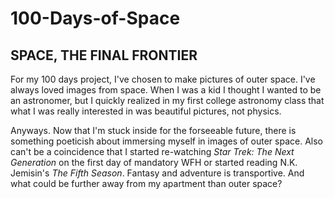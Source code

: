 # 100-Days-of-Space

## SPACE, THE FINAL FRONTIER

For my 100 days project, I've chosen to make pictures of outer space. I've always loved images from space. When I was a kid I thought I wanted to be an astronomer, but I quickly realized in my first college astronomy class that what I was really interested in was beautiful pictures, not physics. 

Anyways. Now that I'm stuck inside for the forseeable future, there is something poeticish about immersing myself in images of outer space. Also can't be a coincidence that I started re-watching _Star Trek: The Next Generation_ on the first day of mandatory WFH or started reading N.K. Jemisin's _The Fifth Season_. Fantasy and adventure is transportive. And what could be further away from my apartment than outer space?